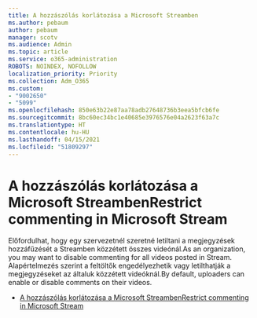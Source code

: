 ```yaml
---
title: A hozzászólás korlátozása a Microsoft Streamben
ms.author: pebaum
author: pebaum
manager: scotv
ms.audience: Admin
ms.topic: article
ms.service: o365-administration
ROBOTS: NOINDEX, NOFOLLOW
localization_priority: Priority
ms.collection: Adm_O365
ms.custom:
- "9002650"
- "5099"
ms.openlocfilehash: 850e63b22e87aa78adb27648736b3eea5bfcb6fe
ms.sourcegitcommit: 8bc60ec34bc1e40685e3976576e04a2623f63a7c
ms.translationtype: HT
ms.contentlocale: hu-HU
ms.lasthandoff: 04/15/2021
ms.locfileid: "51809297"
---
```

# <a name="restrict-commenting-in-microsoft-stream"></a><span data-ttu-id="1411f-102">A hozzászólás korlátozása a Microsoft Streamben</span><span class="sxs-lookup"><span data-stu-id="1411f-102">Restrict commenting in Microsoft Stream</span></span>

<span data-ttu-id="1411f-103">Előfordulhat, hogy egy szervezetnél szeretné letiltani a megjegyzések hozzáfűzését a Streamben közzétett összes videónál.</span><span class="sxs-lookup"><span data-stu-id="1411f-103">As an organization, you may want to disable commenting for all videos posted in Stream.</span></span> <span data-ttu-id="1411f-104">Alapértelmezés szerint a feltöltők engedélyezhetik vagy letilthatják a megjegyzéseket az általuk közzétett videóknál.</span><span class="sxs-lookup"><span data-stu-id="1411f-104">By default, uploaders can enable or disable comments on their videos.</span></span>

- [<span data-ttu-id="1411f-105">A hozzászólás korlátozása a Microsoft Streamben</span><span class="sxs-lookup"><span data-stu-id="1411f-105">Restrict commenting in Microsoft Stream</span></span>](https://docs.microsoft.com/stream/portal-disable-comments)
